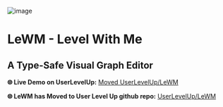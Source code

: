 ![image](https://github.com/user-attachments/assets/4336db93-e31e-451d-89c2-a2dfbf17c170)

# LeWM - Level With Me
## A Type-Safe Visual Graph Editor

**🌐 Live Demo on UserLevelUp:** [Moved UserLevelUp/LeWM](https://marcnoon.github.io/LeWM/)

**🌐 LeWM has Moved to User Level Up github repo:** [UserLevelUp/LeWM]([https://marcnoon.github.io/LeWM/](https://github.com/UserLevelUp/LeWM))
